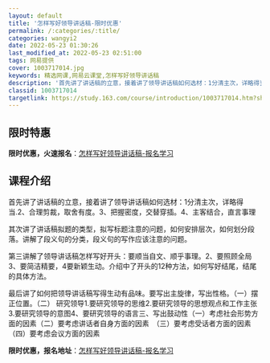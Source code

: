 ```yaml
---
layout: default
title: '怎样写好领导讲话稿-限时优惠'
permalink: /:categories/:title/
categories: wangyi2
date: 2022-05-23 01:30:26
last_modified_at: 2022-05-23 02:51:00
tags: 网易提供
cover: 1003717014.jpg
keywords: 精选网课,网易云课堂,怎样写好领导讲话稿
description: '首先讲了讲话稿的立意，接着讲了领导讲话稿如何选材：1分清主次，详略得当.2、合理剪裁，取舍有度。3、把握密度，交替穿插。'
classid: 1003717014
targetlink: https://study.163.com/course/introduction/1003717014.htm?share=1&shareId=1025206652&utm_campaign=share&utm_medium=iphoneShare&utm_source=&utm_u=1025206652
---
```


## 限时特惠

**限时优惠，火速报名**：[怎样写好领导讲话稿-报名学习](https://study.163.com/course/introduction/1003717014.htm?share=1&shareId=1025206652&utm_campaign=share&utm_medium=iphoneShare&utm_source=&utm_u=1025206652)

## 课程介绍

首先讲了讲话稿的立意，接着讲了领导讲话稿如何选材：1分清主次，详略得当.2、合理剪裁，取舍有度。3、把握密度，交替穿插。4、主客结合，直言事理

其次讲了讲话稿拟题的类型，拟写标题注意的问题，如何安排层次，如何划分段落。讲解了段义句的分类，段义句的写作应该注意的问题。

第三讲解了领导讲话稿怎样写好开头：要顺当自文、顺乎事理。2、要照顾全局3、要简洁精要，4要新颖生动。介绍中了开头的12种方法，如何写好结尾，结尾的具体方法。

最后讲了如何把领导讲话稿写得生动有品味。要写出主旋律，写出性格。（一）摆正位置。（二） 研究领导1.要研究领导的思维2.要研究领导的思想观点和工作主张3.要研究领导的意图4、要研究领导的语言三、写出鼓动性（一）考虑社会形势方面的因素（二）要考虑讲话者自身方面的因素　（三）要考虑受话者方面的因素（四）要考虑会议方面的因素

**限时优惠，报名地址**：[怎样写好领导讲话稿-报名学习](https://study.163.com/course/introduction/1003717014.htm?share=1&shareId=1025206652&utm_campaign=share&utm_medium=iphoneShare&utm_source=&utm_u=1025206652)

